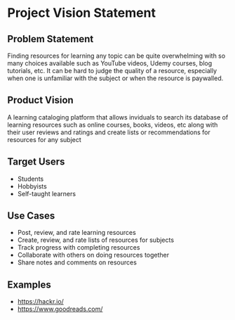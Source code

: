 # Project Vision Statement

## Problem Statement

Finding resources for learning any topic can be quite overwhelming with so many choices available such as YouTube videos, Udemy courses, blog tutorials, etc. 
It can be hard to judge the quality of a resource, especially when one is unfamiliar with the subject or when the resource is paywalled.

## Product Vision

A learning cataloging platform that allows inviduals to search its database of learning resources such as online courses, books, videos, etc along with their user reviews and ratings and create lists or recommendations for resources for any subject

## Target Users
- Students
- Hobbyists
- Self-taught learners 

## Use Cases
- Post, review, and rate learning resources
- Create, review, and rate lists of resources for subjects 
- Track progress with completing resources
- Collaborate with others on doing resources together
- Share notes and comments on resources

## Examples
- https://hackr.io/
- https://www.goodreads.com/
